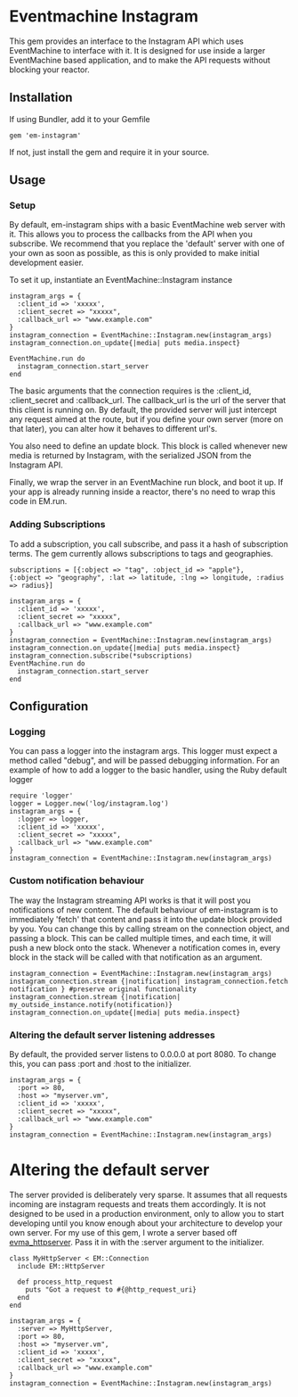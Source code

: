 # Eventmachine Instagram

This gem provides an interface to the Instagram API which uses EventMachine to interface with it. It is designed for use inside a larger EventMachine based application, and to make the API requests without blocking your reactor.

## Installation

If using Bundler, add it to your Gemfile

    gem 'em-instagram'

If not, just install the gem and require it in your source.

## Usage

### Setup

By default, em-instagram ships with a basic EventMachine web server with it. This allows you to process the callbacks from the API when you subscribe. We recommend that you replace the 'default' server with one of your own as soon as possible, as this is only provided to make initial development easier.

To set it up, instantiate an EventMachine::Instagram instance

    instagram_args = {
      :client_id => 'xxxxx',
      :client_secret => "xxxxx",
      :callback_url => "www.example.com"
    }
    instagram_connection = EventMachine::Instagram.new(instagram_args)
    instagram_connection.on_update{|media| puts media.inspect}

    EventMachine.run do
      instagram_connection.start_server
    end

The basic arguments that the connection requires is the :client_id, :client_secret and :callback_url. The callback_url is the url of the server that this client is running on. By default, the provided server will just intercept any request aimed at the route, but if you define your own server (more on that later), you can alter how it behaves to different url's.

You also need to define an update block. This block is called whenever new media is returned by Instagram, with the serialized JSON from the Instagram API.

Finally, we wrap the server in an EventMachine run block, and boot it up. If your app is already running inside a reactor, there's no need to wrap this code in EM.run.

### Adding Subscriptions

To add a subscription, you call subscribe, and pass it a hash of subscription terms. The gem currently allows subscriptions to tags and geographies.

    subscriptions = [{:object => "tag", :object_id => "apple"},
    {:object => "geography", :lat => latitude, :lng => longitude, :radius => radius}]

    instagram_args = {
      :client_id => 'xxxxx',
      :client_secret => "xxxxx",
      :callback_url => "www.example.com"
    }
    instagram_connection = EventMachine::Instagram.new(instagram_args)
    instagram_connection.on_update{|media| puts media.inspect}
    instagram_connection.subscribe(*subscriptions)
    EventMachine.run do
      instagram_connection.start_server
    end

## Configuration

### Logging

You can pass a logger into the instagram args. This logger must expect a method called "debug", and will be passed debugging information. For an example of how to add a logger to the basic handler, using the Ruby default logger

    require 'logger'
    logger = Logger.new('log/instagram.log')
    instagram_args = {
      :logger => logger,
      :client_id => 'xxxxx',
      :client_secret => "xxxxx",
      :callback_url => "www.example.com"
    }
    instagram_connection = EventMachine::Instagram.new(instagram_args)

###  Custom notification behaviour

The way the Instagram streaming API works is that it will post you notifications of new content. The default behaviour of em-instagram is to immediately 'fetch' that content and pass it into the update block provided by you. You can change this by calling stream on the connection object, and passing a block. This can be called multiple times, and each time, it will push a new block onto the stack. Whenever a notification comes in, every block in the stack will be called with that notification as an argument.

    instagram_connection = EventMachine::Instagram.new(instagram_args)
    instagram_connection.stream {|notification| instagram_connection.fetch notification } #preserve original functionality
    instagram_connection.stream {|notification| my_outside_instance.notify(notification)}
    instagram_connection.on_update{|media| puts media.inspect}

### Altering the default server listening addresses

By default, the provided server listens to 0.0.0.0 at port 8080. To change this, you can pass :port and :host to the initializer.

    instagram_args = {
      :port => 80,
      :host => "myserver.vm",
      :client_id => 'xxxxx',
      :client_secret => "xxxxx",
      :callback_url => "www.example.com"
    }
    instagram_connection = EventMachine::Instagram.new(instagram_args)

# Altering the default server

The server provided is deliberately very sparse. It assumes that all requests incoming are instagram requests and treats them accordingly. It is not designed to be used in a production environment, only to allow you to start developing until you know enough about your architecture to develop your own server. For my use of this gem, I wrote a server based off [evma_httpserver](https://github.com/eventmachine/evma_httpserver). Pass it in with the :server argument to the initializer.

    class MyHttpServer < EM::Connection
      include EM::HttpServer

      def process_http_request
        puts "Got a request to #{@http_request_uri}
      end
    end

    instagram_args = {
      :server => MyHttpServer,
      :port => 80,
      :host => "myserver.vm",
      :client_id => 'xxxxx',
      :client_secret => "xxxxx",
      :callback_url => "www.example.com"
    }
    instagram_connection = EventMachine::Instagram.new(instagram_args)
